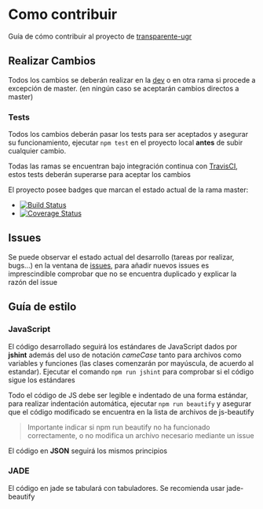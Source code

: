 Como contribuir
===============

Guía de cómo contribuir al proyecto de [transparente-ugr](https://github.com/oslugr/ugr-transparente-servidor)


## Realizar Cambios
Todos los cambios se deberán realizar en la [dev](https://github.com/oslugr/ugr-transparente-servidor/tree/dev) o en otra rama si procede a excepción de master. (en ningún caso se aceptarán cambios directos a master)

### Tests
Todos los cambios deberán pasar los tests para ser aceptados y asegurar su funcionamiento, ejecutar `npm test` en el proyecto local **antes** de subir cualquier cambio.

Todas las ramas se encuentran bajo integración continua con [TravisCI](https://travis-ci.org/oslugr/ugr-transparente-servidor), estos tests deberán superarse para aceptar los cambios

El proyecto posee badges que marcan el estado actual de la rama master:
* [![Build Status](https://travis-ci.org/oslugr/ugr-transparente-servidor.svg?branch=master)](https://travis-ci.org/oslugr/ugr-transparente-servidor)    
* [![Coverage Status](https://coveralls.io/repos/github/oslugr/ugr-transparente-servidor/badge.svg?branch=master)](https://coveralls.io/github/oslugr/ugr-transparente-servidor?branch=master)


## Issues
Se puede observar el estado actual del desarrollo (tareas por realizar, bugs...) en la ventana de [issues](https://github.com/oslugr/ugr-transparente-servidor/issues), para añadir nuevos issues es imprescindible comprobar que no se encuentra duplicado y explicar la razón del issue


## Guía de estilo

### JavaScript
El código desarrollado seguirá los estándares de JavaScript dados por **jshint** además del uso de notación _cameCase_ tanto para archivos como variables y funciones (las clases comenzarán por mayúscula, de acuerdo al estandar). Ejecutar el comando `npm run jshint` para comprobar si el código sigue los estándares

Todo el código de JS debe ser legible e indentado de una forma estándar, para realizar indentación automática, ejecutar `npm run beautify` y asegurar que el código modificado se encuentra en la lista de archivos de js-beautify

>Importante indicar si npm run beautify no ha funcionado correctamente, o no modifica un archivo necesario mediante un issue

El código en **JSON** seguirá los mismos principios

### JADE
El código en jade se tabulará con tabuladores. Se recomienda usar jade-beautify
